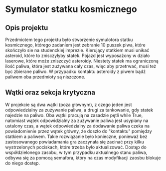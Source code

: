 # Symulator statku kosmicznego
## Opis projektu 
Przedmiotem tego projektu było stworzenie symulotora statku kosmicznego, którego zadaniem jest zebranie 10 puszek piwa, które skończyło sie na studenckiej imprezie. Kierujący statkiem musi unikać asteroid, które to znisczyłyby statek. Pojazd jest wyposażony w działo laserowe, które może zniszczyć asteroidy. Niestety statek ma ograniczoną ilość paliwa, która jest zużywana cały czas, więc aby przetrwać, musi też byc zbierane paliwo. W przypadku kontaktu asteroidy z piwem bądź paliwem oba przedmioty są niszczone. 
## Wątki oraz sekcja krytyczna
W projekcie są dwa wątki (poza głównym), z czego jeden jest odpowiedzialny za zużywanie paliwa, a drugi za tankowanie, gdy statek najedzie na paliwo. Oba wątki pracują na zasadzie pętli while True, natomiast wątek odpowidzialny za zużywanie paliwa jest usypiany na ustalony czas, a wątek odpowiedzialny za dodawanie paliwa czeka na powiadomienie przez wątek główny, że doszło do "kontaktu" pomiędzy statkiem a paliwem. Takie rozwiązanie było konieczne, ponieważ bez zastosowanego powiadamania gra zaczynała się zacinać przy kilku wystrzelonych pociskach, które trzeba było aktualizować. Dostęp do współdzielonego zasobu, w tym przypadku aktualnego stanu paliwa, odbywa się za pomocą semafora, który na czas modyfikacji zaosbu blokuje do niego dostęp. 
